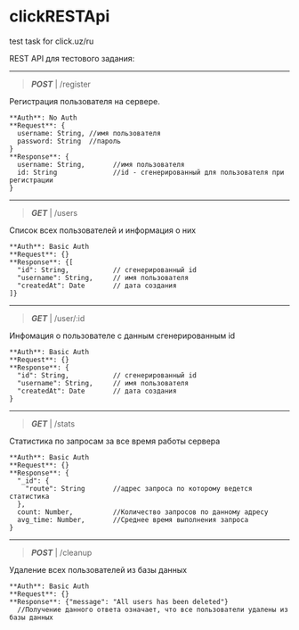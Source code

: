 # clickRESTApi
test task for click.uz/ru

REST API для тестового задания:

________________________________________________________________________

> ***POST*** | /register

  Регистрация пользователя на сервере.

  ```
  **Auth**: No Auth 
  **Request**: {
    username: String, //имя пользователя
    password: String  //пароль
  }
  **Response**: {
    username: String,       //имя пользователя
    id: String              //id - сгенерированный для пользователя при регистрации
  }
  ```

________________________________________________________________________

> ***GET*** | /users

  Список всех пользователей и информация о них
  
  ```
  **Auth**: Basic Auth
  **Request**: {}
  **Response**: {[
    "id": String,           // сгенерированный id
    "username": String,     // имя пользователя
    "createdAt": Date       // дата создания
  ]}
  ```

________________________________________________________________________

> ***GET*** | /user/:id

  Инфомация о пользователе с данным сгенерированным id
  
  ```
  **Auth**: Basic Auth
  **Request**: {}
  **Response**: {
    "id": String,           // сгенерированный id
    "username": String,     // имя пользователя
    "createdAt": Date       // дата создания
  }
  ```

________________________________________________________________________

> ***GET*** | /stats

  Статистика по запросам за все время работы сервера
  
  ```
  **Auth**: Basic Auth
  **Request**: {}
  **Response**: {
    "_id": {
      "route": String       //адрес запроса по которому ведется статистика
    },
    count: Number,          //Количество запросов по данному адресу
    avg_time: Number,       //Среднее время выполнения запроса
  }
  ```

  ________________________________________________________________________

> ***POST*** | /cleanup

  Удаление всех пользователей из базы данных
  
  ```
  **Auth**: Basic Auth
  **Request**: {}
  **Response**: {"message": "All users has been deleted"}   
    //Получение данного ответа означает, что все пользователи удалены из базы данных
  ```
